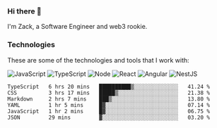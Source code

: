 ### Hi there 👋
I'm Zack, a Software Engineer and web3 rookie.

### Technologies
These are some of the technologies and tools that I work with:

![JavaScript](https://img.shields.io/badge/JavaScript-323330.svg?logo=javascript&logoColor=F7DF1E) 
![TypeScript](https://img.shields.io/badge/TypeScript-007ACC.svg?logo=typescript&logoColor=white) 
![Node](https://img.shields.io/badge/Node.js-43853D.svg?logo=node.js&logoColor=white)
![React](https://img.shields.io/badge/React-20232a.svg?logo=react&logoColor=61DAFB) 
![Angular](https://img.shields.io/badge/Angular-E23237.svg?logo=angularjs&logoColor=white)
![NestJS](https://img.shields.io/badge/NestJS-E0234E?logo=nestjs&logoColor=white)

<!--START_SECTION:waka-->

```text
TypeScript   6 hrs 20 mins   ██████████▒░░░░░░░░░░░░░░   41.24 %
CSS          3 hrs 17 mins   █████▒░░░░░░░░░░░░░░░░░░░   21.38 %
Markdown     2 hrs 7 mins    ███▒░░░░░░░░░░░░░░░░░░░░░   13.80 %
YAML         1 hr 5 mins     █▓░░░░░░░░░░░░░░░░░░░░░░░   07.14 %
JavaScript   1 hr 2 mins     █▓░░░░░░░░░░░░░░░░░░░░░░░   06.75 %
JSON         29 mins         ▓░░░░░░░░░░░░░░░░░░░░░░░░   03.20 %
```

<!--END_SECTION:waka-->

